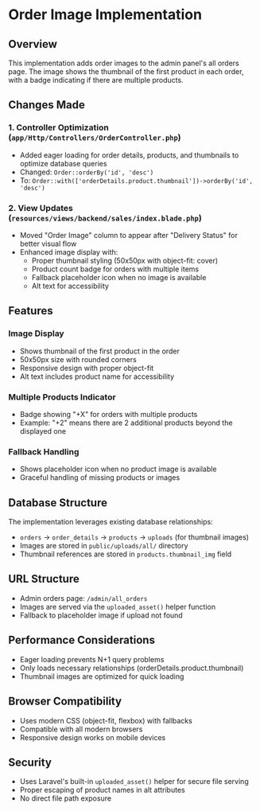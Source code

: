 # Order Image Implementation

## Overview
This implementation adds order images to the admin panel's all orders page. The image shows the thumbnail of the first product in each order, with a badge indicating if there are multiple products.

## Changes Made

### 1. Controller Optimization (`app/Http/Controllers/OrderController.php`)
- Added eager loading for order details, products, and thumbnails to optimize database queries
- Changed: `Order::orderBy('id', 'desc')` 
- To: `Order::with(['orderDetails.product.thumbnail'])->orderBy('id', 'desc')`

### 2. View Updates (`resources/views/backend/sales/index.blade.php`)
- Moved "Order Image" column to appear after "Delivery Status" for better visual flow
- Enhanced image display with:
  - Proper thumbnail styling (50x50px with object-fit: cover)
  - Product count badge for orders with multiple items
  - Fallback placeholder icon when no image is available
  - Alt text for accessibility

## Features

### Image Display
- Shows thumbnail of the first product in the order
- 50x50px size with rounded corners
- Responsive design with proper object-fit
- Alt text includes product name for accessibility

### Multiple Products Indicator
- Badge showing "+X" for orders with multiple products
- Example: "+2" means there are 2 additional products beyond the displayed one

### Fallback Handling
- Shows placeholder icon when no product image is available
- Graceful handling of missing products or images

## Database Structure
The implementation leverages existing database relationships:
- `orders` → `order_details` → `products` → `uploads` (for thumbnail images)
- Images are stored in `public/uploads/all/` directory
- Thumbnail references are stored in `products.thumbnail_img` field

## URL Structure
- Admin orders page: `/admin/all_orders`
- Images are served via the `uploaded_asset()` helper function
- Fallback to placeholder image if upload not found

## Performance Considerations
- Eager loading prevents N+1 query problems
- Only loads necessary relationships (orderDetails.product.thumbnail)
- Thumbnail images are optimized for quick loading

## Browser Compatibility
- Uses modern CSS (object-fit, flexbox) with fallbacks
- Compatible with all modern browsers
- Responsive design works on mobile devices

## Security
- Uses Laravel's built-in `uploaded_asset()` helper for secure file serving
- Proper escaping of product names in alt attributes
- No direct file path exposure